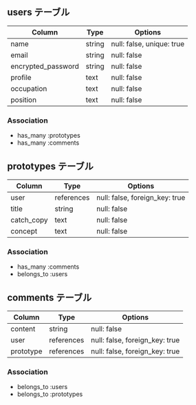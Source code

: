 

## users テーブル

| Column             | Type   | Options                   |
| ------------------ | ------ | ------------------------- |
| name               | string | null: false, unique: true |
| email              | string | null: false               |
| encrypted_password | string | null: false               |
| profile            | text   | null: false               |
| occupation         | text   | null: false               |
| position           | text   | null: false               |

### Association

- has_many :prototypes
- has_many :comments

## prototypes テーブル

| Column     | Type       | Options                        |
| ---------- | ---------- | ------------------------------ |
| user       | references | null: false, foreign_key: true |
| title      | string     | null: false                    |
| catch_copy | text       | null: false                    |
| concept    | text       | null: false                    |

### Association
- has_many :comments
- belongs_to :users

## comments テーブル

| Column       | Type       | Options                        |
| ------------ | ---------- | ------------------------------ |
| content      | string     | null: false                    |
| user         | references | null: false, foreign_key: true |
| prototype    | references | null: false, foreign_key: true |

### Association
- belongs_to :users
- belongs_to :prototypes
